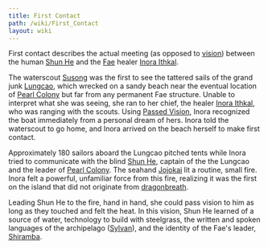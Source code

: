 ```yaml
---
title: First Contact
path: /wiki/First_Contact
layout: wiki
---
```


First contact describes the actual meeting (as opposed to
[vision](/wiki/Vision_of_Landfall "wikilink")) between the human [Shun
He](/wiki/Shun_He "wikilink") and the [Fae](Fae "wikilink") healer [Inora
Ithkal](/wiki/Inora_Ithkal "wikilink").

The waterscout [Susong](/wiki/Susong "wikilink") was the first to see the
tattered sails of the grand junk [Lungcao](/wiki/Lungcao "wikilink"), which
wrecked on a sandy beach near the eventual location of [Pearl
Colony](/wiki/Pearl_Colony "wikilink") but far from any permanent Fae
structure. Unable to interpret what she was seeing, she ran to her
chief, the healer [Inora Ithkal](/wiki/Inora_Ithkal "wikilink"), who was
ranging with the scouts. Using [Passed
Vision](/wiki/Passed_Vision "wikilink"), Inora recognized the boat immediately
from a personal dream of hers. Inora told the waterscout to go home, and
Inora arrived on the beach herself to make first contact.

Approximately 180 sailors aboard the Lungcao pitched tents while Inora
tried to communicate with the blind [Shun He](/wiki/Shun_He "wikilink"),
captain of the the Lungcao and the leader of [Pearl
Colony](/wiki/Pearl_Colony "wikilink"). The seahand
[Jojokai](/wiki/Jojokai "wikilink") lit a routine, small fire. Inora felt a
powerful, unfamiliar force from this fire, realizing it was the first on
the island that did not originate from
[dragonbreath](dragonbreath "wikilink").

Leading Shun He to the fire, hand in hand, she could pass vision to him
as long as they touched and felt the heat. In this vision, Shun He
learned of a source of water, technology to build with steelgrass, the
written and spoken languages of the archipelago
([Sylvan](/wiki/Sylvan "wikilink")), and the identity of the Fae's leader,
[Shiramba](/wiki/Shiramba "wikilink").
